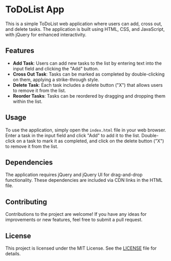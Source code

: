 # ToDoList App

This is a simple ToDoList web application where users can add, cross out, and delete tasks. The application is built using HTML, CSS, and JavaScript, with jQuery for enhanced interactivity.

## Features

- **Add Task**: Users can add new tasks to the list by entering text into the input field and clicking the "Add" button.
- **Cross Out Task**: Tasks can be marked as completed by double-clicking on them, applying a strike-through style.
- **Delete Task**: Each task includes a delete button ("X") that allows users to remove it from the list.
- **Reorder Tasks**: Tasks can be reordered by dragging and dropping them within the list.

## Usage

To use the application, simply open the `index.html` file in your web browser. Enter a task in the input field and click "Add" to add it to the list. Double-click on a task to mark it as completed, and click on the delete button ("X") to remove it from the list.

## Dependencies

The application requires jQuery and jQuery UI for drag-and-drop functionality. These dependencies are included via CDN links in the HTML file.

## Contributing

Contributions to the project are welcome! If you have any ideas for improvements or new features, feel free to submit a pull request.

## License

This project is licensed under the MIT License. See the [LICENSE](LICENSE) file for details.

